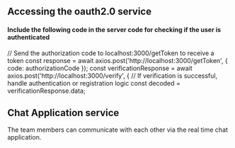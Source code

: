 ## Accessing the oauth2.0 service
#### Include the following code in the server code for checking if the user is authenticated
// Send the authorization code to localhost:3000/getToken to receive a token
const response = await axios.post('http://localhost:3000/getToken', { code: authorizationCode });
const verificationResponse = await axios.post('http://localhost:3000/verify', {
// If verification is successful, handle authentication or registration logic
const decoded = verificationResponse.data;

## Chat Application service
The team members can communicate with each other via the real time chat application.
